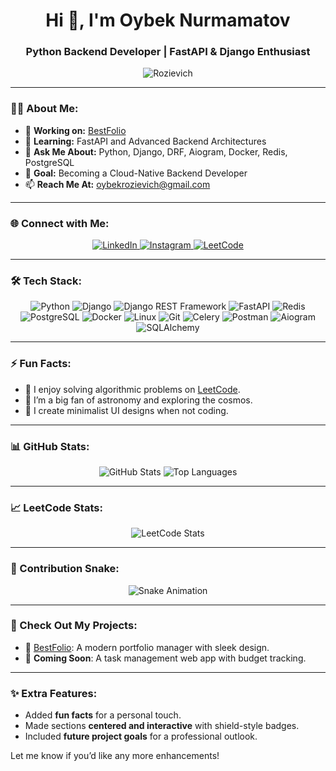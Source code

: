 <h1 align="center">Hi 👋, I'm Oybek Nurmamatov</h1>
<h3 align="center">Python Backend Developer | FastAPI & Django Enthusiast</h3>

<p align="center">
  <img src="https://komarev.com/ghpvc/?username=Rozievich&label=Profile%20views&color=0e75b6&style=flat-square" alt="Rozievich" />
</p>

---

### 🧑‍💻 About Me:
- 🔭 **Working on:** [BestFolio](https://rozievich.pythonanywhere.com/)  
- 🌱 **Learning:** FastAPI and Advanced Backend Architectures  
- 💬 **Ask Me About:** Python, Django, DRF, Aiogram, Docker, Redis, PostgreSQL  
- 🎯 **Goal:** Becoming a Cloud-Native Backend Developer  
- 📫 **Reach Me At:** oybekrozievich@gmail.com  

---

### 🌐 Connect with Me:
<p align="center">
  <a href="https://linkedin.com/in/rozievich" target="_blank">
    <img src="https://img.shields.io/badge/LinkedIn-%230077B5.svg?style=for-the-badge&logo=linkedin&logoColor=white" alt="LinkedIn">
  </a>
  <a href="https://instagram.com/rozievich_" target="_blank">
    <img src="https://img.shields.io/badge/Instagram-%23E4405F.svg?style=for-the-badge&logo=instagram&logoColor=white" alt="Instagram">
  </a>
  <a href="https://leetcode.com/rozievich" target="_blank">
    <img src="https://img.shields.io/badge/LeetCode-%23FFA116.svg?style=for-the-badge&logo=leetcode&logoColor=white" alt="LeetCode">
  </a>
</p>

---

### 🛠️ Tech Stack:
<p align="center">
  <img src="https://img.shields.io/badge/Python-%233776AB.svg?style=for-the-badge&logo=python&logoColor=white" alt="Python" />
  <img src="https://img.shields.io/badge/Django-%23092E20.svg?style=for-the-badge&logo=django&logoColor=white" alt="Django" />
  <img src="https://img.shields.io/badge/DRF-%23FF1709.svg?style=for-the-badge&logo=django&logoColor=white" alt="Django REST Framework" />
  <img src="https://img.shields.io/badge/FastAPI-%23005571.svg?style=for-the-badge&logo=fastapi&logoColor=white" alt="FastAPI" />
  <img src="https://img.shields.io/badge/Redis-%23DC382D.svg?style=for-the-badge&logo=redis&logoColor=white" alt="Redis" />
  <img src="https://img.shields.io/badge/PostgreSQL-%23316192.svg?style=for-the-badge&logo=postgresql&logoColor=white" alt="PostgreSQL" />
  <img src="https://img.shields.io/badge/Docker-%230db7ed.svg?style=for-the-badge&logo=docker&logoColor=white" alt="Docker" />
  <img src="https://img.shields.io/badge/Linux-%23FCC624.svg?style=for-the-badge&logo=linux&logoColor=black" alt="Linux" />
  <img src="https://img.shields.io/badge/GIT-%23F05032.svg?style=for-the-badge&logo=git&logoColor=white" alt="Git" />
  <img src="https://img.shields.io/badge/Celery-%2337814A.svg?style=for-the-badge&logo=celery&logoColor=white" alt="Celery" />
  <img src="https://img.shields.io/badge/Postman-%23FF6C37.svg?style=for-the-badge&logo=postman&logoColor=white" alt="Postman" />
  <img src="https://img.shields.io/badge/Aiogram-%230C99E5.svg?style=for-the-badge&logo=telegram&logoColor=white" alt="Aiogram" />
  <img src="https://img.shields.io/badge/SQLAlchemy-%23CB2132.svg?style=for-the-badge&logo=sqlalchemy&logoColor=white" alt="SQLAlchemy" />
</p>

---

### ⚡ Fun Facts:
- 🧩 I enjoy solving algorithmic problems on [LeetCode](https://leetcode.com/Rozievich).  
- 🌌 I’m a big fan of astronomy and exploring the cosmos.  
- 🎨 I create minimalist UI designs when not coding.  

---

### 📊 GitHub Stats:
<p align="center">
  <img src="https://github-readme-stats.vercel.app/api?username=Rozievich&show_icons=true&theme=radical" alt="GitHub Stats" />
  <img src="https://github-readme-stats.vercel.app/api/top-langs?username=Rozievich&layout=compact&theme=radical" alt="Top Languages" />
</p>

---

### 📈 LeetCode Stats:
<p align="center">
  <img src="https://leetcard.jacoblin.cool/Rozievich?theme=unicorn&font=Allerta&ext=heatmap" alt="LeetCode Stats" />
</p>

---

### 🐍 Contribution Snake:
<p align="center">
  <img src="https://profile-readme-generator.com/assets/snake.svg" alt="Snake Animation" />
</p>

---

### 🔗 Check Out My Projects:
- 💼 [BestFolio](https://rozievich.pythonanywhere.com/): A modern portfolio manager with sleek design.
- 🚀 **Coming Soon**: A task management web app with budget tracking.

---

### ✨ Extra Features:
- Added **fun facts** for a personal touch.  
- Made sections **centered and interactive** with shield-style badges.  
- Included **future project goals** for a professional outlook.

Let me know if you’d like any more enhancements!
